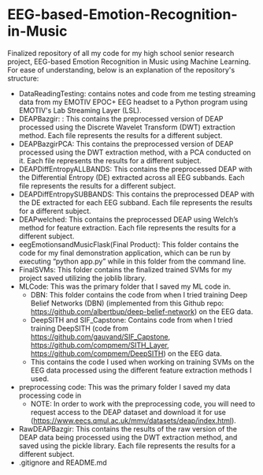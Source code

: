 # EEG-based-Emotion-Recognition-in-Music

Finalized repository of all my code for my high school senior research project, EEG-based Emotion Recognition in Music using Machine Learning. For ease of understanding, below is an explanation of the repository's structure:

- DataReadingTesting: contains notes and code from me testing streaming data from my EMOTIV EPOC+ EEG headset to a Python program using EMOTIV's Lab Streaming Layer (LSL).
- DEAPBazgir: : This contains the preprocessed version of DEAP processed using the Discrete Wavelet Transform (DWT) extraction method. Each file represents the results for a different subject.
- DEAPBazgirPCA: This contains the preprocessed version of DEAP processed using the DWT extraction method, with a PCA conducted on it. Each file represents the results for a different subject.
- DEAPDiffEntropyALLBANDS: This contains the preprocessed DEAP with the Differential Entropy (DE) extracted across all EEG subbands. Each file represents the results for a different subject.
- DEAPDiffEntropySUBBANDS: This contains the preprocessed DEAP with the DE extracted for each EEG subband. Each file represents the results for a different subject.
- DEAPwelched: This contains the preprocessed DEAP using Welch’s method for feature extraction. Each file represents the results for a different subject.
- eegEmotionsandMusicFlask(Final Product): This folder contains the code for my final demonstration application, which can be run by executing “python app.py” while in this folder from the command line.
- FinalSVMs: This folder contains the finalized trained SVMs for my project saved utilizing the joblib library.
- MLCode: This was the primary folder that I saved my ML code in.
  - DBN: This folder contains the code from when I tried training Deep Belief Networks (DBN) (implemented from this Github repo: https://github.com/albertbup/deep-belief-network) on the EEG data.
  - DeepSITH and SIF_Capstone: Contains code from when I tried training DeepSITH (code from https://github.com/gauvand/SIF_Capstone, https://github.com/compmem/SITH_Layer, https://github.com/compmem/DeepSITH) on the EEG data.
  - This contains the code I used when working on training SVMs on the EEG data processed using the different feature extraction methods I used.
- preprocessing code: This was the primary folder I saved my data processing code in
  - NOTE: In order to work with the preprocessing code, you will need to request access to the DEAP dataset and download it for use (https://www.eecs.qmul.ac.uk/mmv/datasets/deap/index.html).
- RawDEAPBazgir: This contains the results of the raw version of the DEAP data being processed using the DWT extraction method, and saved using the pickle library. Each file represents the results for a different subject.
- .gitignore and README.md
